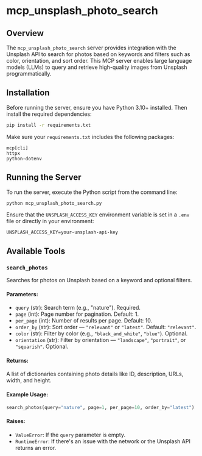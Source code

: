 # mcp_unsplash_photo_search

## Overview

The `mcp_unsplash_photo_search` server provides integration with the Unsplash API to search for photos based on keywords and filters such as color, orientation, and sort order. This MCP server enables large language models (LLMs) to query and retrieve high-quality images from Unsplash programmatically.

## Installation

Before running the server, ensure you have Python 3.10+ installed. Then install the required dependencies:

```bash
pip install -r requirements.txt
```

Make sure your `requirements.txt` includes the following packages:

```
mcp[cli]
httpx
python-dotenv
```

## Running the Server

To run the server, execute the Python script from the command line:

```bash
python mcp_unsplash_photo_search.py
```

Ensure that the `UNSPLASH_ACCESS_KEY` environment variable is set in a `.env` file or directly in your environment:

```
UNSPLASH_ACCESS_KEY=your-unsplash-api-key
```

## Available Tools

### `search_photos`

Searches for photos on Unsplash based on a keyword and optional filters.

#### Parameters:
- `query` (str): Search term (e.g., "nature"). Required.
- `page` (int): Page number for pagination. Default: 1.
- `per_page` (int): Number of results per page. Default: 10.
- `order_by` (str): Sort order — `"relevant"` or `"latest"`. Default: `"relevant"`.
- `color` (str): Filter by color (e.g., `"black_and_white"`, `"blue"`). Optional.
- `orientation` (str): Filter by orientation — `"landscape"`, `"portrait"`, or `"squarish"`. Optional.

#### Returns:
A list of dictionaries containing photo details like ID, description, URLs, width, and height.

#### Example Usage:
```python
search_photos(query="nature", page=1, per_page=10, order_by="latest")
```

#### Raises:
- `ValueError`: If the `query` parameter is empty.
- `RuntimeError`: If there's an issue with the network or the Unsplash API returns an error.